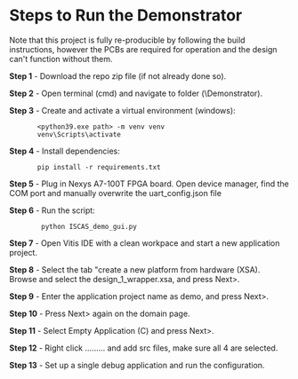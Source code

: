 # Steps to Run the Demonstrator

Note that this project is fully re-producible by following the build instructions, however the PCBs are required for operation and the design can't function without them.

**Step 1** - Download the repo zip file (if not already done so).

**Step 2** - Open terminal (cmd) and navigate to folder (\Demonstrator).

**Step 3** - Create and activate a virtual environment (windows):
         
           <python39.exe path> -m venv venv
           venv\Scripts\activate
    
**Step 4** - Install dependencies:

           pip install -r requirements.txt

**Step 5** - Plug in Nexys A7-100T FPGA board. Open device manager, find the COM port and manually overwrite the uart_config.json file

**Step 6** - Run the script:

            python ISCAS_demo_gui.py

**Step 7** - Open Vitis IDE with a clean workpace and start a new application project.

**Step 8** - Select the tab "create a new platform from hardware (XSA). Browse and select the design_1_wrapper.xsa, and press Next>.

**Step 9** - Enter the application project name as demo, and press Next>.

**Step 10** - Press Next> again on the domain page.

**Step 11** - Select Empty Application (C) and press Next>.

**Step 12** - Right click ......... and add src files, make sure all 4 are selected.

**Step 13** - Set up a single debug application and run the configuration.


